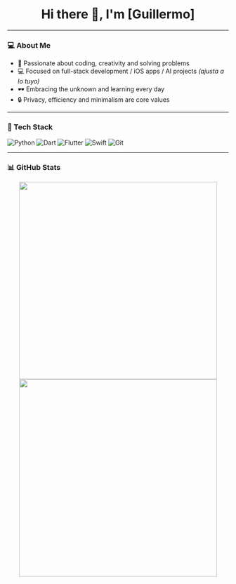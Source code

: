 <h1 align="center">Hi there 👋, I'm [Guillermo]</h1>

---

### 💻 About Me

- 🧠 Passionate about coding, creativity and solving problems  
- 💻 Focused on full-stack development / iOS apps / AI projects *(ajusta a lo tuyo)*  
- 🕶️ Embracing the unknown and learning every day  
- 🔒 Privacy, efficiency and minimalism are core values  

---

### 🧰 Tech Stack

![Python](https://img.shields.io/badge/Python-3670A0?style=for-the-badge&logo=python&logoColor=white)
![Dart](https://img.shields.io/badge/Dart-0175C2?style=for-the-badge&logo=dart&logoColor=white)
![Flutter](https://img.shields.io/badge/Flutter-02569B?style=for-the-badge&logo=flutter&logoColor=white)
![Swift](https://img.shields.io/badge/Swift-FA7343?style=for-the-badge&logo=swift&logoColor=white)
![Git](https://img.shields.io/badge/Git-F05032?style=for-the-badge&logo=git&logoColor=white)

---

### 📊 GitHub Stats

<p align="center">
  <img src="https://github-readme-stats.vercel.app/api?username=GuilleBV&show_icons=true&theme=radical" width="450"/>
  <img src="https://github-readme-streak-stats.herokuapp.com/?user=GuilleBV&theme=radical" width="450"/>
</p>
